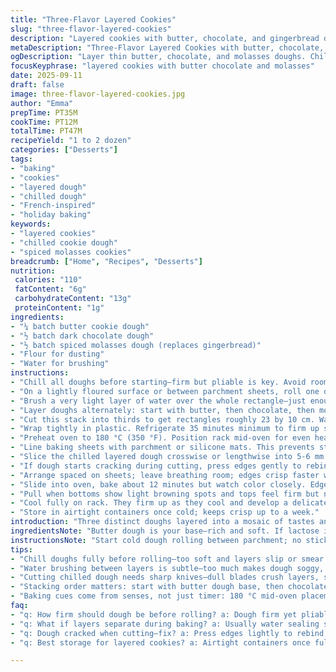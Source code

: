 ```yaml
---
title: "Three-Flavor Layered Cookies"
slug: "three-flavor-layered-cookies"
description: "Layered cookies with butter, chocolate, and gingerbread doughs. Rolled thin to 3 mm, stacked, chilled for structure, cut piccoli rectangles. Baked until edges golden, texture crisp. A play of buttery sweetness, rich cocoa, and spiced warmth. Recipe modifies ingredient quantities slightly and swaps gingerbread for spiced molasses dough for complexity. Timing shifts to favor sensory cues—watch aroma, color, texture. Step order changed for flow and efficiency. Practical tips for dough handling, alternate ingredients, and fixing cracks included. Avoids overworking dough. A visual and textural puzzle with a rustic finish."
metaDescription: "Three-Flavor Layered Cookies with butter, chocolate, and spiced molasses dough. Thinly rolled layers stacked, chilled, sliced, baked for crisp, textured bites."
ogDescription: "Layer thin butter, chocolate, and molasses doughs. Chill, slice, bake crisp. Watch edges color and aroma for hints. Rustic, layered, crunchy cookies."
focusKeyphrase: "layered cookies with butter chocolate and molasses"
date: 2025-09-11
draft: false
image: three-flavor-layered-cookies.jpg
author: "Emma"
prepTime: PT35M
cookTime: PT12M
totalTime: PT47M
recipeYield: "1 to 2 dozen"
categories: ["Desserts"]
tags:
- "baking"
- "cookies"
- "layered dough"
- "chilled dough"
- "French-inspired"
- "holiday baking"
keywords:
- "layered cookies"
- "chilled cookie dough"
- "spiced molasses cookies"
breadcrumb: ["Home", "Recipes", "Desserts"]
nutrition: 
 calories: "110"
 fatContent: "6g"
 carbohydrateContent: "13g"
 proteinContent: "1g"
ingredients:
- "¼ batch butter cookie dough"
- "½ batch dark chocolate dough"
- "½ batch spiced molasses dough (replaces gingerbread)"
- "Flour for dusting"
- "Water for brushing"
instructions:
- "Chill all doughs before starting—firm but pliable is key. Avoid room-temp sogginess."
- "On a lightly floured surface or between parchment sheets, roll one dough disk into a 30 by 23 cm rectangle about 3 mm thick. Keep edges even or cookies won’t stack clean."
- "Brush a very light layer of water over the whole rectangle—just enough to tack the layers but not soak."
- "Layer doughs alternately: start with butter, then chocolate, then molasses for a rich stack. Press gently to seal air bubbles but don’t knead in."
- "Cut this stack into thirds to get rectangles roughly 23 by 10 cm. Water each cut piece’s surface lightly again. Restack, alternating colors as before, to build contrast in layers."
- "Wrap tightly in plastic. Refrigerate 35 minutes minimum to firm up structure and prevent mushy slicing later."
- "Preheat oven to 180 °C (350 °F). Position rack mid-oven for even heat."
- "Line baking sheets with parchment or silicone mats. This prevents sticking and promotes even browning under the layered edges."
- "Slice the chilled layered dough crosswise or lengthwise into 5-6 mm thick strips. Then cut these into small rectangles."
- "If dough starts cracking during cutting, press edges gently to rebind; if too soft, chill briefly again. Sharp knives matter here."
- "Arrange spaced on sheets; leave breathing room; edges crisp faster when not crowded."
- "Slide into oven, bake about 12 minutes but watch color closely. Edges will shift from pale to faint golden; aroma deepens, with a hint of molasses warmth emerging."
- "Pull when bottoms show light browning spots and tops feel firm but not darkened."
- "Cool fully on rack. They firm up as they cool and develop a delicate snap between layers."
- "Store in airtight containers once cold; keeps crisp up to a week."
introduction: "Three distinct doughs layered into a mosaic of tastes and textures. Butter dough for classic tender crumb. Chocolate for a bittersweet depth. Spiced molasses instead of traditional gingerbread, adding richer spice tones and chew. Rolling thin, stacking smart—this takes finesse; dough must be cold but pliable, not brittle. Water sealing layers is subtle—too much turns it mushy, too little lets it separate mid-bake. Layering twice builds a striped pattern that crunches through with each bite. Baking times aren’t rules; edges tell all. Watch for a slow color shift, smell deepening aromatic spices. Baking calmer than rushed; cookies stay crisp, no soggy middles. Tried it first with gingerbread—too weak flavor, molasses won by far. Layers can shrink; keep dough cold and handled gently to avoid that. A small test batch is your friend. Hands dusty, oven warm—these cookies play long with your senses."
ingredientsNote: "Butter dough is your base—rich and soft. If lactose intolerance hits, swap with vegan butter or more coconut oil but expect texture shift. Chocolate dough benefits from dark cocoa powder; lighter cocoa will dull depth. The molasses dough trades gingerbread spices for cinnamon, cloves, and blackstrap molasses—adding chew and moisture. Flour dusting helps on rolling but too much stiffens edges; sprinkle lightly and roll with care. Water seals layers; use a light brush or fingertip dampening—no puddles. Dough chilling can’t be skipped; prevents sticky mess, improves slicing clean lines. If dough softens mid-cut, pop back in fridge 10 minutes. Alternatives: use almond flour in molasses dough for nuttier notes if nuts allowed. Keep all doughs similarly firm for even layering and bake time consistency. Fresh dough rolls easier than dough reheated in microwave or fridge."
instructionsNote: "Start cold dough rolling between parchment; no sticking, no mess. Roll slow, constant thickness is key; uneven dough folds or cracks on stacking. Water brush bonds layers; no skipping or over-soaking. Cut in two stages—first thirds, then final slices—to control layers and visual stripes. Refrigeration tightens dough sandwiches, crucial for clean cutting. Bake on single sheet at a time; crowding traps steam, dull edges. Halfway through baking smell garlic-dark cocoa plus spiced molasses blending. Remove when edges are light gold, cracking with gentle tap, not burnt. Cool fully off-sheet; cookies firm up as residual heat evaporates moisture. Store airtight or cookies soften. Sharp blade maintenance matters—dull knives shatter layers. Learned to always test slice one piece for bake time before committing full batch. Trust nose and sight over timer; ovens vary. Avoid overbaking or chewy centers result. Remember, patience over precision pays final crunchy reward."
tips:
- "Chill doughs fully before rolling—too soft and layers slip or smear. Aim firm but pliable; cold dough rolls cleaner, no stick, no mess. Avoid room temp sogginess; dough that’s warm folds, cracks when stacked. Use parchment or silicone-between sheets for rolling—keeps edges even and thickness constant. Roll slow, don’t rush; uneven layers ruin stacking symmetry and crisp texture later. Dust flour sparingly or edges stiffen. Dust causes rough edges, avoid heavy powder."
- "Water brushing between layers is subtle—too much makes dough soggy, causes spreading in oven. Apply very light coat; fingertip damp or soft brush only. No puddles or soaking. Water tackiness seals layers but overdoing softens stack. If patchy, layers separate mid-bake leaving dry cracks. Brush just enough to bond—watch closely; moisture affects bake times and texture firmness."
- "Cutting chilled dough needs sharp knives—dull blades crush layers, shatter cookies. Slice in two steps: first thirds into big rectangles, water on cuts, restack in alternating colors; then final thin slices. Keep dough cold between cuts; soft dough tears, cracks. Press cut edges gently if cracking starts. If dough softens mid-cut, return stack to fridge quickly 10 minutes or more. Sharp blade and cold dough are key to clean lines and intact layers."
- "Stacking order matters: start with butter dough base, then chocolate, then molasses top layer. This arrangement balances tenderness, bitterness, and spice in each bite. Alternate colors during layering to build visual contrast. Press gently to remove air bubbles but avoid kneading or compressing layers or dough warms, loses structure. Handle stack carefully once layered—soft fingers cause smudging."
- "Baking cues come from senses, not just timer: 180 °C mid-oven placement. Watch edges shift from pale to faint gold; smell deep cocoa and molasses spice aromatic signals readiness. Bake about 12 minutes but ovens vary. Pull cookies when bottoms show light brown spots and tops feel firm but not dark. Baking too long dulls spice aroma and yields brittle texture rather than layered crispness."
faq:
- "q: How firm should dough be before rolling? a: Dough firm yet pliable—not brittle or cold-rock. Cool but workable. Soft dough sticks, shrinks layers; cold dough rolls neater. Room temp makes layers merge or soggy. Chill dough until texture feels dense yet bendable. Test by pressing edge; too soft if dent stays. Too cold and cracks on roll; find middle ground."
- "q: What if layers separate during baking? a: Usually water sealing skipped or too little. Hard edges or too much flour block adhesion. Recheck brush layer next time, thin coat only. Also dough too warm, layers slip before set. Chilling stack longer can help firm. Press gently when layering to squeeze out air pockets causing separation. Cooling fully before cut and bake helps."
- "q: Dough cracked when cutting—fix? a: Press edges lightly to rebind; soft fingers work better. Chill dough again if too soft mid-cut. Knife needs to be sharp and clean stroke. Slicing in stages reduces strain on dough; cut big slabs first then thin strips. Keep blade warm but not hot or dough sticks. Dust blade lightly with flour if dragging."
- "q: Best storage for layered cookies? a: Airtight containers once fully cool. Avoid humid spots. Keeps crisp up to a week if stored well. Can freeze dough stacks before cutting—wrap tight, thaw in fridge before slicing. Cookies room temp store better than fridge—fridge adds moisture and softens edges. Layer cookies with parchment sheets if stacking to avoid sticking or breaking."

---
```

